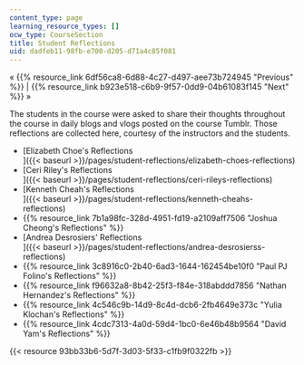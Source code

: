 ```yaml
---
content_type: page
learning_resource_types: []
ocw_type: CourseSection
title: Student Reflections
uid: dadfeb11-98fb-e700-d205-d71a4c85f081
---
```


« {{% resource_link 6df56ca8-6d88-4c27-d497-aee73b724945 "Previous" %}} | {{% resource_link b923e518-c6b9-9f57-0dd9-04b61083f145 "Next" %}} »

The students in the course were asked to share their thoughts throughout the course in daily blogs and vlogs posted on the course Tumblr. Those reflections are collected here, courtesy of the instructors and the students.

*   [Elizabeth Choe's Reflections  
    ]({{< baseurl >}}/pages/student-reflections/elizabeth-choes-reflections)
*   [Ceri Riley's Reflections  
    ]({{< baseurl >}}/pages/student-reflections/ceri-rileys-reflections)
*   [Kenneth Cheah's Reflections  
    ]({{< baseurl >}}/pages/student-reflections/kenneth-cheahs-reflections)
*   {{% resource_link 7b1a98fc-328d-4951-fd19-a2109aff7506 "Joshua Cheong's Reflections" %}}
*   [Andrea Desrosiers' Reflections  
    ]({{< baseurl >}}/pages/student-reflections/andrea-desrosierss-reflections)
*   {{% resource_link 3c8916c0-2b40-6ad3-1644-162454be10f0 "Paul PJ Folino's Reflections" %}}
*   {{% resource_link f96632a8-8b42-25f3-f84e-318abddd7856 "Nathan Hernandez's Reflections" %}}
*   {{% resource_link 4c546c9b-14d9-8c4d-dcb6-2fb4649e373c "Yulia Klochan's Reflections" %}}
*   {{% resource_link 4cdc7313-4a0d-59d4-1bc0-6e46b48b9564 "David Yam's Reflections" %}}

{{< resource 93bb33b6-5d7f-3d03-5f33-c1fb9f0322fb >}}